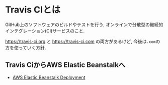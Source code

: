 # Travis CIとは
GitHub上のソフトウェアのビルドやテストを行う, オンラインで分散型の継続的インテグレーション(CI)サービスのこと.

https://travis-ci.org と https://travis-ci.com の両方があるけど, 今後は`.com`の方を使っていく方針.

## Travis CiからAWS Elastic Beanstalkへ
- [AWS Elastic Beanstalk Deployment](https://docs.travis-ci.com/user/deployment/elasticbeanstalk/)
